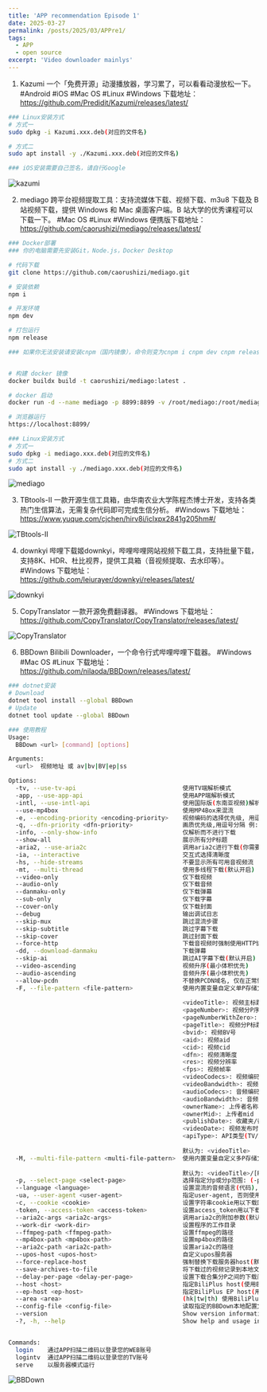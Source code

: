 ```yaml
---
title: 'APP recommendation Episode 1'
date: 2025-03-27
permalink: /posts/2025/03/APPre1/
tags:
  - APP
  - open source
excerpt: 'Video downloader mainlys'
---
```


1. Kazumi
一个「免费开源」动漫播放器，学习累了，可以看看动漫放松一下。
#Android #iOS #Mac OS #Linux #Windows 
下载地址：https://github.com/Predidit/Kazumi/releases/latest/

```bash
### Linux安装方式
# 方式一
sudo dpkg -i Kazumi.xxx.deb(对应的文件名)

# 方式二
sudo apt install -y ./Kazumi.xxx.deb(对应的文件名)

### iOS安装需要自己签名，请自行Google
```
<img border="0" src="https://i.pinimg.com/736x/11/e9/1c/11e91c5f96885f6cb7d203559405154b.jpg" alt="kazumi" /> 

2. mediago
跨平台视频提取工具：支持流媒体下载、视频下载、m3u8 下载及 B 站视频下载，提供 Windows 和 Mac 桌面客户端。B 站大学的优秀课程可以下载一下。
#Mac OS #Linux #Windows 
便携版下载地址：https://github.com/caorushizi/mediago/releases/latest/

```bash
### Docker部署
### 你的电脑需要先安装Git，Node.js，Docker Desktop

# 代码下载
git clone https://github.com/caorushizi/mediago.git

# 安装依赖
npm i

# 开发环境
npm dev

# 打包运行
npm release

### 如果你无法安装请安装cnpm（国内镜像），命令则变为cnpm i cnpm dev cnpm release，cnpm安装教程请参考 https://www.cnblogs.com/uniapp/p/13115877.html


# 构建 docker 镜像
docker buildx build -t caorushizi/mediago:latest .

# docker 启动
docker run -d --name mediago -p 8899:8899 -v /root/mediago:/root/mediago registry.cn-beijing.aliyuncs.com/caorushizi/mediago

# 浏览器运行
https://localhost:8899/

### Linux安装方式
# 方式一
sudo dpkg -i mediago.xxx.deb(对应的文件名)
# 方式二
sudo apt install -y ./mediago.xxx.deb(对应的文件名)
```

<img border="0" src="https://i.pinimg.com/736x/ab/41/74/ab4174f6d9dcd56a9dccc98e9f791eb6.jpg" alt="mediago" />

3. TBtools-II
一款开源生信工具箱，由华南农业大学陈程杰博士开发，支持各类热门生信算法，无需复杂代码即可完成生信分析。
#Windows 
下载地址：https://www.yuque.com/cjchen/hirv8i/iclxpx2841g205hm#/

<img border="0" src="https://i.pinimg.com/736x/a1/e8/d5/a1e8d51824bf3a56ef411d7e4b1a0961.jpg" alt="TBtools-II" />

4. downkyi
哔哩下载姬downkyi，哔哩哔哩网站视频下载工具，支持批量下载，支持8K、HDR、杜比视界，提供工具箱（音视频提取、去水印等）。 
#Windows 
下载地址：https://github.com/leiurayer/downkyi/releases/latest/

<img border="0" src="https://i.pinimg.com/736x/68/02/9d/68029d0c8278b3635b9cb05237f9e16c.jpg" alt="downkyi" />

5. CopyTranslator
一款开源免费翻译器。
#Windows 
下载地址：https://github.com/CopyTranslator/CopyTranslator/releases/latest/

<img border="0" src="https://i.pinimg.com/736x/69/b0/c3/69b0c3f9dd0594c0dc6bf36a8cc6200d.jpg" alt="CopyTranslator" />

6. BBDown
Bilibili Downloader，一个命令行式哔哩哔哩下载器。
#Windows #Mac OS #Linux 
下载地址：https://github.com/nilaoda/BBDown/releases/latest/

```bash
### dotnet安装
# Download
dotnet tool install --global BBDown
# Update
dotnet tool update --global BBDown

### 使用教程
Usage:
  BBDown <url> [command] [options]

Arguments:
  <url>  视频地址 或 av|bv|BV|ep|ss

Options:
  -tv, --use-tv-api                              使用TV端解析模式
  -app, --use-app-api                            使用APP端解析模式
  -intl, --use-intl-api                          使用国际版(东南亚视频)解析模式
  --use-mp4box                                   使用MP4Box来混流
  -e, --encoding-priority <encoding-priority>    视频编码的选择优先级, 用逗号分割 例: "hevc,av1,avc"
  -q, --dfn-priority <dfn-priority>              画质优先级,用逗号分隔 例: "8K 超高清, 1080P 高码率, HDR 真彩, 杜比视界"
  -info, --only-show-info                        仅解析而不进行下载
  --show-all                                     展示所有分P标题
  -aria2, --use-aria2c                           调用aria2c进行下载(你需要自行准备好二进制可执行文件)
  -ia, --interactive                             交互式选择清晰度
  -hs, --hide-streams                            不要显示所有可用音视频流
  -mt, --multi-thread                            使用多线程下载(默认开启)
  --video-only                                   仅下载视频
  --audio-only                                   仅下载音频
  --danmaku-only                                 仅下载弹幕
  --sub-only                                     仅下载字幕
  --cover-only                                   仅下载封面
  --debug                                        输出调试日志
  --skip-mux                                     跳过混流步骤
  --skip-subtitle                                跳过字幕下载
  --skip-cover                                   跳过封面下载
  --force-http                                   下载音视频时强制使用HTTP协议替换HTTPS(默认开启)
  -dd, --download-danmaku                        下载弹幕
  --skip-ai                                      跳过AI字幕下载(默认开启)
  --video-ascending                              视频升序(最小体积优先)
  --audio-ascending                              音频升序(最小体积优先)
  --allow-pcdn                                   不替换PCDN域名, 仅在正常情况与--upos-host均无法下载时使用
  -F, --file-pattern <file-pattern>              使用内置变量自定义单P存储文件名:
  
                                                 <videoTitle>: 视频主标题
                                                 <pageNumber>: 视频分P序号
                                                 <pageNumberWithZero>: 视频分P序号(前缀补零)
                                                 <pageTitle>: 视频分P标题
                                                 <bvid>: 视频BV号
                                                 <aid>: 视频aid
                                                 <cid>: 视频cid
                                                 <dfn>: 视频清晰度
                                                 <res>: 视频分辨率
                                                 <fps>: 视频帧率
                                                 <videoCodecs>: 视频编码
                                                 <videoBandwidth>: 视频码率
                                                 <audioCodecs>: 音频编码
                                                 <audioBandwidth>: 音频码率
                                                 <ownerName>: 上传者名称
                                                 <ownerMid>: 上传者mid
                                                 <publishDate>: 收藏夹/番剧/合集发布时间
                                                 <videoDate>: 视频发布时间(分p视频发布时间与<publishDate>相同)
                                                 <apiType>: API类型(TV/APP/INTL/WEB)
  
                                                 默认为: <videoTitle>
  -M, --multi-file-pattern <multi-file-pattern>  使用内置变量自定义多P存储文件名:
  
                                                 默认为: <videoTitle>/[P<pageNumberWithZero>]<pageTitle>
  -p, --select-page <select-page>                选择指定分p或分p范围: (-p 8 或 -p 1,2 或 -p 3-5 或 -p ALL 或 -p LAST 或 -p 3,5,LATEST)
  --language <language>                          设置混流的音频语言(代码), 如chi, jpn等
  -ua, --user-agent <user-agent>                 指定user-agent, 否则使用随机user-agent
  -c, --cookie <cookie>                          设置字符串cookie用以下载网页接口的会员内容
  -token, --access-token <access-token>          设置access_token用以下载TV/APP接口的会员内容
  --aria2c-args <aria2c-args>                    调用aria2c的附加参数(默认参数包含"-x16 -s16 -j16 -k 5M", 使用时注意字符串转义)
  --work-dir <work-dir>                          设置程序的工作目录
  --ffmpeg-path <ffmpeg-path>                    设置ffmpeg的路径
  --mp4box-path <mp4box-path>                    设置mp4box的路径
  --aria2c-path <aria2c-path>                    设置aria2c的路径
  --upos-host <upos-host>                        自定义upos服务器
  --force-replace-host                           强制替换下载服务器host(默认开启)
  --save-archives-to-file                        将下载过的视频记录到本地文件中, 用于后续跳过下载同个视频
  --delay-per-page <delay-per-page>              设置下载合集分P之间的下载间隔时间(单位: 秒, 默认无间隔)
  --host <host>                                  指定BiliPlus host(使用BiliPlus需要access_token, 不需要cookie, 解析服务器能够获取你账号的大部分权限!)
  --ep-host <ep-host>                            指定BiliPlus EP host(用于代理api.bilibili.com/pgc/view/web/season, 大部分解析服务器不支持代理该接口)
  --area <area>                                  (hk|tw|th) 使用BiliPlus时必选, 指定BiliPlus area
  --config-file <config-file>                    读取指定的BBDown本地配置文件(默认为: BBDown.config)
  --version                                      Show version information
  -?, -h, --help                                 Show help and usage information


Commands:
  login    通过APP扫描二维码以登录您的WEB账号
  logintv  通过APP扫描二维码以登录您的TV账号
  serve    以服务器模式运行
```

<img border="0" src="https://i.pinimg.com/736x/69/b0/c3/69b0c3f9dd0594c0dc6bf36a8cc6200d.jpg" alt="BBDown" />